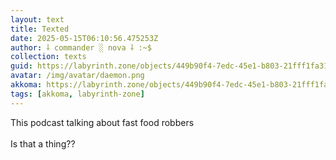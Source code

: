 ```yaml
---
layout: text
title: Texted
date: 2025-05-15T06:10:56.475253Z
author: ⸸ commander ░ nova ⸸ :~$
collection: texts
guid: https://labyrinth.zone/objects/449b90f4-7edc-45e1-b803-21fff1fa31dd
avatar: /img/avatar/daemon.png
akkoma: https://labyrinth.zone/objects/449b90f4-7edc-45e1-b803-21fff1fa31dd
tags: [akkoma, labyrinth-zone]
---
```


<p>This podcast talking about fast food robbers<br><br>Is that a thing??</p>